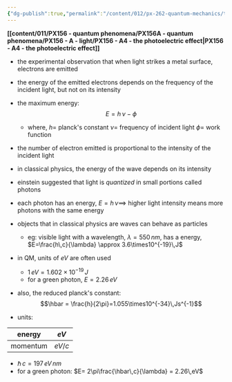```yaml
---
{"dg-publish":true,"permalink":"/content/012/px-262-quantum-mechanics/term-1/a-recap/px-262-a1-photoelectric-effect/","noteIcon":"1","created":"2025-08-27T13:14:08.471+01:00","updated":"2024-12-18T19:46:40.000+00:00"}
---
```


**[[content/011/PX156 - quantum phenomena/PX156A - quantum phenomena/PX156 - A - light/PX156 - A4 - the photoelectric effect\|PX156 - A4 - the photoelectric effect]]**

- the experimental observation that when light strikes a metal surface, electrons are emitted
- the energy of the emitted electrons depends on the frequency of the incident light, but not on its intensity
- the maximum energy: 
$$E = h\,\nu-\phi$$
	- where, 
		$h=$ planck's constant
		$\nu=$ frequency of incident light
		$\phi=$ work function

- the number of electron emitted is proportional to the intensity of the incident light

- in classical physics, the energy of the wave depends on its intensity
- einstein suggested that light is *quantized* in small portions called photons
- each photon has an energy, $E = h\,\nu \implies$ higher light intensity means more photons with the same energy
- objects that in classical physics are waves can behave as particles
	- eg: visible light with a wavelength, $\lambda=550\,nm$, has a energy, $E=\frac{h\,c}{\lambda} \approx 3.6\times10^{-19}\,J$

- in QM, units of $eV$ are often used
	- $1\,eV=1.602\times10^{-19}\,J$
	- for a green photon, $E = 2.26\,eV$

- also, the reduced planck's constant: 
  $$\hbar = \frac{h}{2\pi}=1.055\times10^{-34}\,Js^{-1}$$
- units:

| energy   | $eV$   |
| -------- | ------ |
| momentum | $eV/c$ |
- $\hbar\,c=197\,eV\,nm$
- for a green photon: $E= 2\pi\frac{\hbar\,c}{\lambda} = 2.26\,eV$
